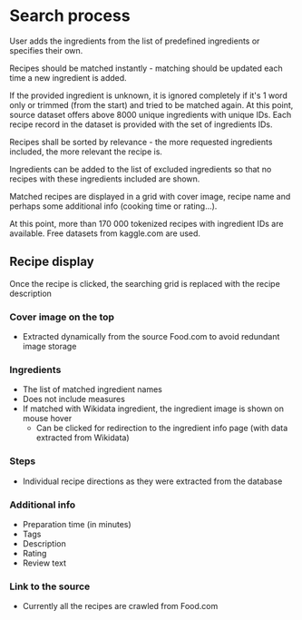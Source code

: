 # Search process

User adds the ingredients from the list of predefined ingredients or specifies their own.

Recipes should be matched instantly - matching should be updated each time a new ingredient is added.

If the provided ingredient is unknown, it is ignored completely if it's 1 word only or trimmed (from the start) and tried to be matched again. At this point, source dataset offers above 8000 unique ingredients with unique IDs. Each recipe record in the dataset is provided with the set of ingredients IDs.

Recipes shall be sorted by relevance - the more requested ingredients included, the more relevant the recipe is.

Ingredients can be added to the list of excluded ingredients so that no recipes with these ingredients included are shown.

Matched recipes are displayed in a grid with cover image, recipe name and perhaps some additional info (cooking time or rating...).

At this point, more than 170 000 tokenized recipes with ingredient IDs are available. Free datasets from kaggle.com are used.

## Recipe display

Once the recipe is clicked, the searching grid is replaced with the recipe description

### Cover image on the top

- Extracted dynamically from the source Food.com to avoid redundant image storage 

### Ingredients

- The list of matched ingredient names
- Does not include measures
- If matched with Wikidata ingredient, the ingredient image is shown on mouse hover
  - Can be clicked for redirection to the ingredient info page (with data extracted from Wikidata)

### Steps

- Individual recipe directions as they were extracted from the database

### Additional info

- Preparation time (in minutes)
- Tags
- Description
- Rating
- Review text

### Link to the source

- Currently all the recipes are crawled from Food.com

